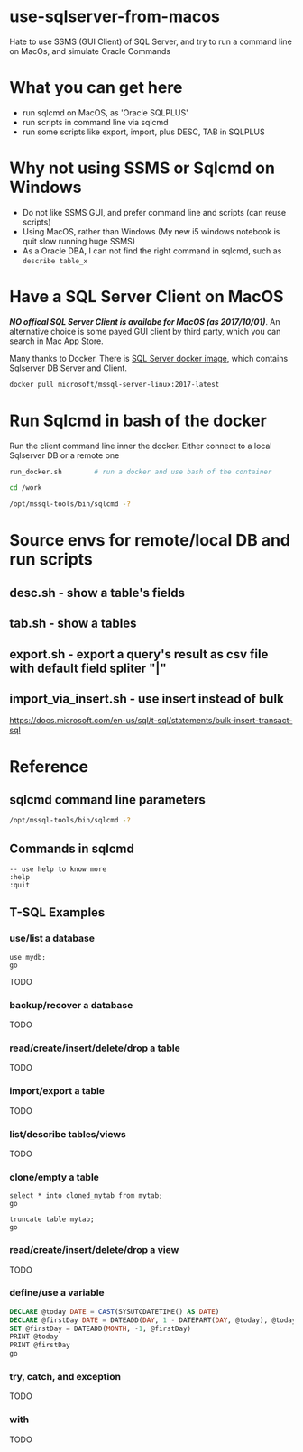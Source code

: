 # use-sqlserver-from-macos
Hate to use SSMS (GUI Client) of SQL Server, and try to run a command line on MacOs, and simulate Oracle Commands 

# What you can get here

- run sqlcmd on MacOS, as 'Oracle SQLPLUS' 
- run scripts in command line via sqlcmd
- run some scripts like export, import, plus DESC, TAB in SQLPLUS

# Why not using SSMS or Sqlcmd on Windows

- Do not like SSMS GUI, and prefer command line and scripts (can reuse scripts)
- Using MacOS, rather than Windows (My new i5 windows notebook is quit slow running huge SSMS)
- As a Oracle DBA, I can not find the right command in sqlcmd, such as `describe table_x`


# Have a SQL Server Client on MacOS

_**NO offical SQL Server Client is availabe for MacOS (as 2017/10/01)**_. An alternative choice is some payed GUI client by third party, which you can search in Mac App Store.

Many thanks to Docker. There is [SQL Server docker image](https://hub.docker.com/r/microsoft/mssql-server-linux/), which contains Sqlserver DB Server and Client.

```bash
docker pull microsoft/mssql-server-linux:2017-latest
```


# Run Sqlcmd in bash of the docker

Run the client command line inner the docker. Either connect to a local Sqlserver DB or a remote one

```bash
run_docker.sh        # run a docker and use bash of the container 

cd /work

/opt/mssql-tools/bin/sqlcmd -?
```

# Source envs for remote/local DB and run scripts

## desc.sh - show a table's fields

## tab.sh - show a tables

## export.sh - export a query's result as csv file with default field spliter "|"

## import_via_insert.sh - use insert instead of bulk
https://docs.microsoft.com/en-us/sql/t-sql/statements/bulk-insert-transact-sql


# Reference

## sqlcmd command line parameters

```bash
/opt/mssql-tools/bin/sqlcmd -?
```

## Commands in sqlcmd

```
-- use help to know more
:help
:quit
```

## T-SQL Examples

### use/list a database

```
use mydb;
go
```

TODO

### backup/recover a database

TODO

### read/create/insert/delete/drop a table

TODO

### import/export a table

TODO

### list/describe tables/views

TODO

### clone/empty a table

```
select * into cloned_mytab from mytab;
go

truncate table mytab;
go
```

### read/create/insert/delete/drop a view

TODO

### define/use a variable

```sql
DECLARE @today DATE = CAST(SYSUTCDATETIME() AS DATE)                   -- today
DECLARE @firstDay DATE = DATEADD(DAY, 1 - DATEPART(DAY, @today), @today)    -- 1st day of this month
SET @firstDay = DATEADD(MONTH, -1, @firstDay)                          -- 1st day of last month
PRINT @today
PRINT @firstDay
go
```

### try, catch, and exception

TODO

### with

TODO

